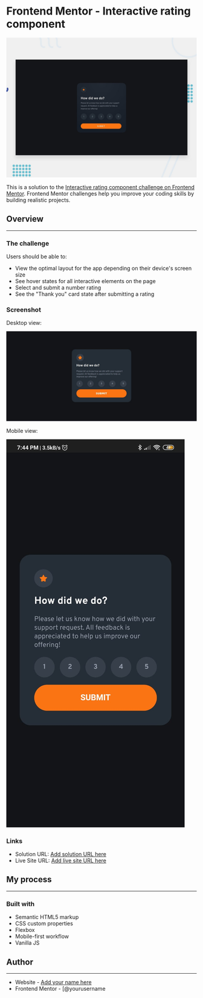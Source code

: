 # Frontend Mentor - Interactive rating component

![Design preview for the Interactive rating component coding challenge](./design/desktop-preview.jpg)

This is a solution to the [Interactive rating component challenge on Frontend Mentor](https://www.frontendmentor.io/challenges/interactive-rating-component-koxpeBUmI). Frontend Mentor challenges help you improve your coding skills by building realistic projects. 

## Overview

***

### The challenge

Users should be able to:

- View the optimal layout for the app depending on their device's screen size
- See hover states for all interactive elements on the page
- Select and submit a number rating
- See the "Thank you" card state after submitting a rating

### Screenshot

Desktop view:

![Result desktop](./design/result-desktop.jpg)

Mobile view:

![Result mobile](./design/result-mobile.jpeg)

### Links

- Solution URL: [Add solution URL here](https://your-solution-url.com)
- Live Site URL: [Add live site URL here](https://your-live-site-url.com)

## My process

---

### Built with

- Semantic HTML5 markup
- CSS custom properties
- Flexbox
- Mobile-first workflow
- Vanilla JS

## Author

---

- Website - [Add your name here](https://www.your-site.com)
- Frontend Mentor - [@yourusername
